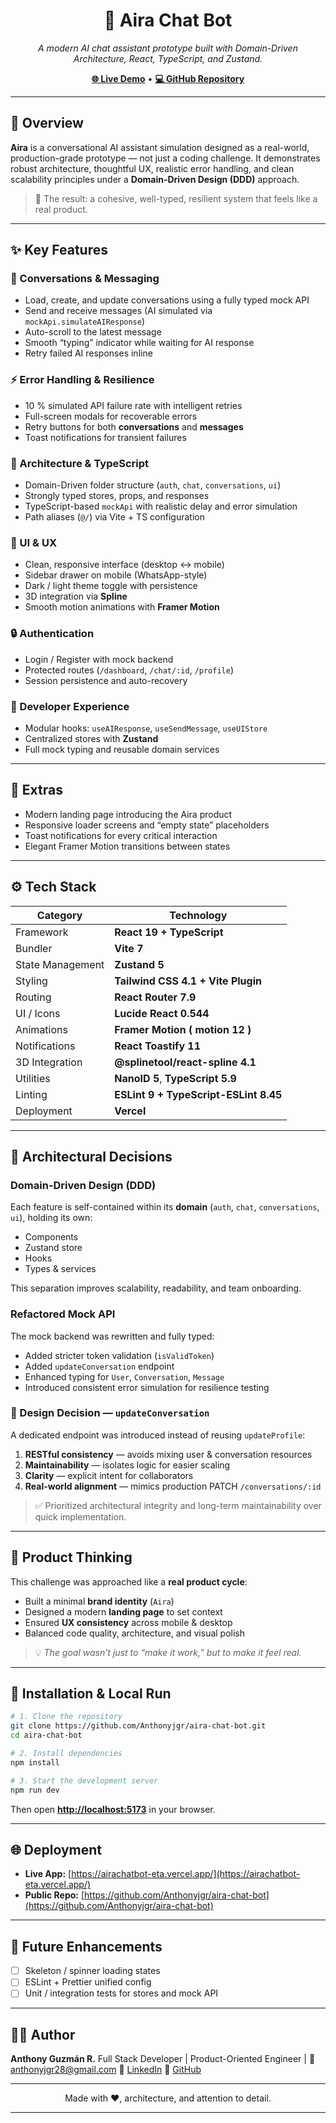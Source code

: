 <h1 align="center">🤖 Aira Chat Bot</h1>

<p align="center">
  <em>A modern AI chat assistant prototype built with Domain-Driven Architecture, React, TypeScript, and Zustand.</em>
</p>

<p align="center">
  <a href="https://airachatbot-eta.vercel.app/" target="_blank"><b>🌐 Live Demo</b></a> •
  <a href="https://github.com/Anthonyjgr/aira-chat-bot" target="_blank"><b>💻 GitHub Repository</b></a>
</p>

---

## 🧠 Overview

**Aira** is a conversational AI assistant simulation designed as a real-world, production-grade prototype — not just a coding challenge.
It demonstrates robust architecture, thoughtful UX, realistic error handling, and clean scalability principles under a **Domain-Driven Design (DDD)** approach.

> 🧩 The result: a cohesive, well-typed, resilient system that feels like a real product.

---

## ✨ Key Features

### 💬 Conversations & Messaging

* Load, create, and update conversations using a fully typed mock API
* Send and receive messages (AI simulated via `mockApi.simulateAIResponse`)
* Auto-scroll to the latest message
* Smooth “typing” indicator while waiting for AI response
* Retry failed AI responses inline

### ⚡ Error Handling & Resilience

* 10 % simulated API failure rate with intelligent retries
* Full-screen modals for recoverable errors
* Retry buttons for both **conversations** and **messages**
* Toast notifications for transient failures

### 🧱 Architecture & TypeScript

* Domain-Driven folder structure (`auth`, `chat`, `conversations`, `ui`)
* Strongly typed stores, props, and responses
* TypeScript-based `mockApi` with realistic delay and error simulation
* Path aliases (`@/`) via Vite + TS configuration

### 🎨 UI & UX

* Clean, responsive interface (desktop ↔ mobile)
* Sidebar drawer on mobile (WhatsApp-style)
* Dark / light theme toggle with persistence
* 3D integration via **Spline**
* Smooth motion animations with **Framer Motion**

### 🔒 Authentication

* Login / Register with mock backend
* Protected routes (`/dashboard`, `/chat/:id`, `/profile`)
* Session persistence and auto-recovery

### 🧰 Developer Experience

* Modular hooks: `useAIResponse`, `useSendMessage`, `useUIStore`
* Centralized stores with **Zustand**
* Full mock typing and reusable domain services

---

## 🧩 Extras

* Modern landing page introducing the Aira product
* Responsive loader screens and “empty state” placeholders
* Toast notifications for every critical interaction
* Elegant Framer Motion transitions between states

---

## ⚙️ Tech Stack

| Category         | Technology                            |
| ---------------- | ------------------------------------- |
| Framework        | **React 19 + TypeScript**             |
| Bundler          | **Vite 7**                            |
| State Management | **Zustand 5**                         |
| Styling          | **Tailwind CSS 4.1 + Vite Plugin**    |
| Routing          | **React Router 7.9**                  |
| UI / Icons       | **Lucide React 0.544**                |
| Animations       | **Framer Motion ( motion 12 )**       |
| Notifications    | **React Toastify 11**                 |
| 3D Integration   | **@splinetool/react-spline 4.1**      |
| Utilities        | **NanoID 5**, **TypeScript 5.9**      |
| Linting          | **ESLint 9 + TypeScript-ESLint 8.45** |
| Deployment       | **Vercel**                            |

---

## 🧠 Architectural Decisions

### Domain-Driven Design (DDD)

Each feature is self-contained within its **domain** (`auth`, `chat`, `conversations`, `ui`), holding its own:

* Components
* Zustand store
* Hooks
* Types & services

This separation improves scalability, readability, and team onboarding.

### Refactored Mock API

The mock backend was rewritten and fully typed:

* Added stricter token validation (`isValidToken`)
* Added `updateConversation` endpoint
* Enhanced typing for `User`, `Conversation`, `Message`
* Introduced consistent error simulation for resilience testing

### 🧩 Design Decision — `updateConversation`

A dedicated endpoint was introduced instead of reusing `updateProfile`:

1. **RESTful consistency** — avoids mixing user & conversation resources
2. **Maintainability** — isolates logic for easier scaling
3. **Clarity** — explicit intent for collaborators
4. **Real-world alignment** — mimics production PATCH `/conversations/:id`

> ✅ Prioritized architectural integrity and long-term maintainability over quick implementation.

---

## 🧠 Product Thinking

This challenge was approached like a **real product cycle**:

* Built a minimal **brand identity** (`Aira`)
* Designed a modern **landing page** to set context
* Ensured **UX consistency** across mobile & desktop
* Balanced code quality, architecture, and visual polish

> 💡 *The goal wasn’t just to “make it work,” but to make it feel real.*

---

## 🧰 Installation & Local Run

```bash
# 1. Clone the repository
git clone https://github.com/Anthonyjgr/aira-chat-bot.git
cd aira-chat-bot

# 2. Install dependencies
npm install

# 3. Start the development server
npm run dev
```

Then open **[http://localhost:5173](http://localhost:5173)** in your browser.

---

## 🌐 Deployment

* **Live App:** [https://airachatbot-eta.vercel.app/](https://airachatbot-eta.vercel.app/)
* **Public Repo:** [https://github.com/Anthonyjgr/aira-chat-bot](https://github.com/Anthonyjgr/aira-chat-bot)

---

## 🔭 Future Enhancements

* [ ] Skeleton / spinner loading states
* [ ] ESLint + Prettier unified config
* [ ] Unit / integration tests for stores and mock API

---

## 👨‍💻 Author

**Anthony Guzmán R.**
Full Stack Developer | Product-Oriented Engineer | 
📧 [anthonyjgr28@gmail.com](mailto:anthonyjgr28@gmail.com)
🔗 [LinkedIn](https://www.linkedin.com/in/anthony-guzman-840449135/)
🔗 [GitHub](https://github.com/Anthonyjgr)

---

<p align="center">Made with ❤️, architecture, and attention to detail.</p>

---